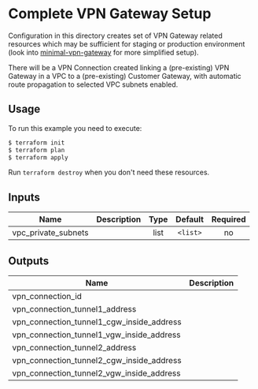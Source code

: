 # Complete VPN Gateway Setup

Configuration in this directory creates set of VPN Gateway related resources which may be sufficient for staging or production environment (look into [minimal-vpn-gateway](../minimal-vpn-gateway) for more simplified setup).

There will be a VPN Connection created linking a (pre-existing) VPN Gateway in a VPC to a (pre-existing) Customer Gateway, with automatic route propagation to selected VPC subnets enabled.

## Usage

To run this example you need to execute:

```bash
$ terraform init
$ terraform plan
$ terraform apply
```

Run `terraform destroy` when you don't need these resources.

<!-- BEGINNING OF PRE-COMMIT-TERRAFORM DOCS HOOK -->
## Inputs

| Name | Description | Type | Default | Required |
|------|-------------|:----:|:-----:|:-----:|
| vpc\_private\_subnets |  | list | `<list>` | no |

## Outputs

| Name | Description |
|------|-------------|
| vpn\_connection\_id |  |
| vpn\_connection\_tunnel1\_address |  |
| vpn\_connection\_tunnel1\_cgw\_inside\_address |  |
| vpn\_connection\_tunnel1\_vgw\_inside\_address |  |
| vpn\_connection\_tunnel2\_address |  |
| vpn\_connection\_tunnel2\_cgw\_inside\_address |  |
| vpn\_connection\_tunnel2\_vgw\_inside\_address |  |

<!-- END OF PRE-COMMIT-TERRAFORM DOCS HOOK -->
